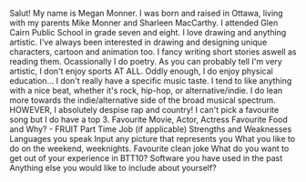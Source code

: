 Salut! My name is Megan Monner.
I was born and raised in Ottawa, living with my parents Mike Monner and Sharleen MacCarthy.
I attended Glen Cairn Public School in grade seven and eight.
I love drawing and anything artistic. I've always been interested in drawing and designing unique characters, cartoon and animation too. I fancy writing short stories aswell as reading them. Ocassionally I do poetry. As you can probably tell I'm very artistic, I don't enjoy sports AT ALL. Oddly enough, I do enjoy physical education...
I don't really have a specific music taste. I tend to like anything with a nice beat, whether it's rock, hip-hop, or alternative/indie.
I do lean more towards the indie/alternative side of the broad musical spectrum. HOWEVER, I absolutely despise rap and country! I can't pick a favourite song but I do have a top 3.
Favourite Movie, Actor, Actress
Favourite Food and Why? - FRUIT
Part Time Job (if applicable)
Strengths and Weaknesses
Languages you speak
Input any picture that represents you
What you like to do on the weekend, weeknights.
Favourite clean joke
What do you want to get out of your experience in BTT10?
Software you have used in the past
Anything else you would like to include about yourself?
